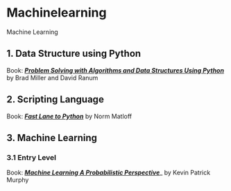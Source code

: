 # Machinelearning
Machine Learning

## 1. Data Structure using Python

Book: _**[Problem Solving with Algorithms and Data Structures Using Python](https://runestone.academy/runestone/books/published/pythonds/index.html)**_ by Brad Miller and David Ranum


## 2. Scripting Language

Book: _**[Fast Lane to Python](http://heather.cs.ucdavis.edu/~matloff/145/FastLanePythonW2018.pdf)**_ by Norm Matloff

## 3. Machine Learning
### 3.1 Entry Level
Book: _**[Machine Learning A Probabilistic Perspective](https://www.cs.ubc.ca/~murphyk/MLbook/)**__ by Kevin Patrick Murphy
